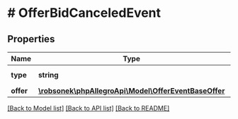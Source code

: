 # # OfferBidCanceledEvent

## Properties

Name | Type | Description | Notes
------------ | ------------- | ------------- | -------------
**type** | **string** |  | [optional] [default to 'OFFER_BID_CANCELED']
**offer** | [**\robsonek\phpAllegroApi\Model\OfferEventBaseOffer**](OfferEventBaseOffer.md) |  |

[[Back to Model list]](../../README.md#models) [[Back to API list]](../../README.md#endpoints) [[Back to README]](../../README.md)
